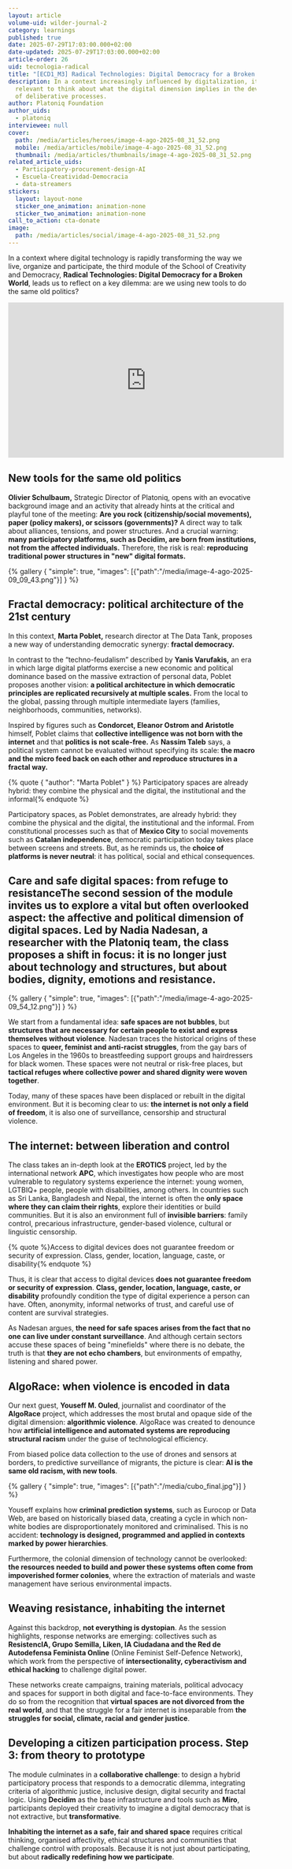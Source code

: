 ```yaml
---
layout: article
volume-uid: wilder-journal-2
category: learnings
published: true
date: 2025-07-29T17:03:00.000+02:00
date-updated: 2025-07-29T17:03:00.000+02:00
article-order: 26
uid: tecnologia-radical
title: "[ECD1_M3] Radical Technologies: Digital Democracy for a Broken World"
description: In a context increasingly influenced by digitalization, it is
  relevant to think about what the digital dimension implies in the development
  of deliberative processes.
author: Platoniq Foundation
author_uids:
  - platoniq
interviewee: null
cover:
  path: /media/articles/heroes/image-4-ago-2025-08_31_52.png
  mobile: /media/articles/mobile/image-4-ago-2025-08_31_52.png
  thumbnail: /media/articles/thumbnails/image-4-ago-2025-08_31_52.png
related_article_uids:
  - Participatory-procurement-design-AI
  - Escuela-Creatividad-Democracia
  - data-streamers
stickers:
  layout: layout-none
  sticker_one_animation: animation-none
  sticker_two_animation: animation-none
call_to_action: cta-donate
image:
  path: /media/articles/social/image-4-ago-2025-08_31_52.png
---
```

In a context where digital technology is rapidly transforming the way we live, organize and participate, the third module of the School of Creativity and Democracy, **Radical Technologies: Digital Democracy for a Broken World**, leads us to reflect on a key dilemma: are we using new tools to do the same old politics?

<iframe width="560" height="315" src="https://www.youtube.com/embed/KjS2YzkAVe4?si=bT-EPFdMedBzDWm1" title="YouTube video player" frameborder="0" allow="accelerometer; autoplay; clipboard-write; encrypted-media; gyroscope; picture-in-picture; web-share" referrerpolicy="strict-origin-when-cross-origin" allowfullscreen></iframe>

## **New tools for the same old politics**

**Olivier Schulbaum,** Strategic Director of Platoniq, opens with an evocative background image and an activity that already hints at the critical and playful tone of the meeting: **Are you rock (citizenship/social movements), paper (policy makers), or scissors (governments)?** A direct way to talk about alliances, tensions, and power structures. And a crucial warning: **many participatory platforms, such as Decidim, are born from institutions, not from the affected individuals.** Therefore, the risk is real: **reproducing traditional power structures in "new" digital formats.**

{% gallery { "simple": true, "images": [{"path":"/media/image-4-ago-2025-09_09_43.png"}] } %}

## **Fractal democracy: political architecture of the 21st century**

In this context, **Marta Poblet,** research director at The Data Tank, proposes a new way of understanding democratic synergy: **fractal democracy.**

In contrast to the “techno-feudalism” described by **Yanis Varufakis,** an era in which large digital platforms exercise a new economic and political dominance based on the massive extraction of personal data, Poblet proposes another vision: **a political architecture in which democratic principles are replicated recursively at multiple scales.** From the local to the global, passing through multiple intermediate layers (families, neighborhoods, communities, networks).

Inspired by figures such as **Condorcet, Eleanor Ostrom and Aristotle** himself, Poblet claims that **collective intelligence was not born with the internet** and that **politics is not scale-free.** As **Nassim Taleb** says, a political system cannot be evaluated without specifying its scale: **the macro and the micro feed back on each other and reproduce structures in a fractal way.**

{% quote { "author": "Marta Poblet" } %} Participatory spaces are already hybrid: they combine the physical and the digital, the institutional and the informal{% endquote %}

Participatory spaces, as Poblet demonstrates, are already hybrid: they combine the physical and the digital, the institutional and the informal. From constitutional processes such as that of **Mexico City** to social movements such as **Catalan independence**, democratic participation today takes place between screens and streets. But, as he reminds us, the **choice of platforms is never neutral**: it has political, social and ethical consequences.

## **Care and safe digital spaces: from refuge to resistance**The second session of the module invites us to explore a vital but often overlooked aspect: **the affective and political dimension of digital spaces**. Led by **Nadia Nadesan**, a researcher with the Platoniq team, the class proposes a shift in focus: it is no longer just about technology and structures, but about **bodies, dignity, emotions and resistance**.

{% gallery { "simple": true, "images": [{"path":"/media/image-4-ago-2025-09_54_12.png"}] } %}

We start from a fundamental idea: **safe spaces are not bubbles**, but **structures that are necessary for certain people to exist and express themselves without violence**. Nadesan traces the historical origins of these spaces to **queer, feminist and anti-racist struggles**, from the gay bars of Los Angeles in the 1960s to breastfeeding support groups and hairdressers for black women. These spaces were not neutral or risk-free places, but **tactical refuges where collective power and shared dignity were woven together**.

Today, many of these spaces have been displaced or rebuilt in the digital environment. But it is becoming clear to us: **the internet is not only a field of freedom**, it is also one of surveillance, censorship and structural violence.

## **The internet: between liberation and control**

The class takes an in-depth look at the **EROTICS** project, led by the international network **APC**, which investigates how people who are most vulnerable to regulatory systems experience the internet: young women, LGTBIQ+ people, people with disabilities, among others. In countries such as Sri Lanka, Bangladesh and Nepal, the internet is often the **only space where they can claim their rights**, explore their identities or build communities. But it is also an environment full of **invisible barriers**: family control, precarious infrastructure, gender-based violence, cultural or linguistic censorship.

{% quote %}Access to digital devices does not guarantee freedom or security of expression. Class, gender, location, language, caste, or disability{% endquote %}

Thus, it is clear that access to digital devices **does not guarantee freedom or security of expression**. **Class, gender, location, language, caste, or disability** profoundly condition the type of digital experience a person can have. Often, anonymity, informal networks of trust, and careful use of content are survival strategies.

As Nadesan argues, **the need for safe spaces arises from the fact that no one can live under constant surveillance**. And although certain sectors accuse these spaces of being "minefields" where there is no debate, the truth is that **they are not echo chambers**, but environments of empathy, listening and shared power.

## **AlgoRace: when violence is encoded in data**

Our next guest, **Youseff M. Ouled**, journalist and coordinator of the **AlgoRace** project, which addresses the most brutal and opaque side of the digital dimension: **algorithmic violence**. AlgoRace was created to denounce how **artificial intelligence and automated systems are reproducing structural racism** under the guise of technological efficiency.

From biased police data collection to the use of drones and sensors at borders, to predictive surveillance of migrants, the picture is clear: **AI is the same old racism, with new tools**.

{% gallery { "simple": true, "images": [{"path":"/media/cubo_final.jpg"}] } %}

Youseff explains how **criminal prediction systems**, such as Eurocop or Data Web, are based on historically biased data, creating a cycle in which non-white bodies are disproportionately monitored and criminalised. This is no accident: **technology is designed, programmed and applied in contexts marked by power hierarchies**.

Furthermore, the colonial dimension of technology cannot be overlooked: **the resources needed to build and power these systems often come from impoverished former colonies**, where the extraction of materials and waste management have serious environmental impacts.

## **Weaving resistance, inhabiting the internet**

Against this backdrop, **not everything is dystopian**. As the session highlights, response networks are emerging: collectives such as **ResistencIA, Grupo Semilla, Liken, IA Ciudadana and the Red de Autodefensa Feminista Online** (Online Feminist Self-Defence Network), which work from the perspective of **intersectionality, cyberactivism and ethical hacking** to challenge digital power.

These networks create campaigns, training materials, political advocacy and spaces for support in both digital and face-to-face environments. They do so from the recognition that **virtual spaces are not divorced from the real world**, and that the struggle for a fair internet is inseparable from **the struggles for social, climate, racial and gender justice**.

## **Developing a citizen participation process. Step 3: from theory to prototype**

The module culminates in a **collaborative challenge**: to design a hybrid participatory process that responds to a democratic dilemma, integrating criteria of algorithmic justice, inclusive design, digital security and fractal logic. Using **Decidim** as the base infrastructure and tools such as **Miro**, participants deployed their creativity to imagine a digital democracy that is not extractive, but **transformative**.

**Inhabiting the internet as a safe, fair and shared space** requires critical thinking, organised affectivity, ethical structures and communities that challenge control with proposals. Because it is not just about participating, but about **radically redefining how we participate**.
